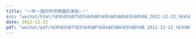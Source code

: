 ```yaml
---
title: "一年一度的年终搅基趴来啦~！"
src: "wechat/html/%E9%85%B7%E5%84%BF%E8%AE%BA%E5%9D%9B_2012-12-22_%E4%B8%80%E5%B9%B4%E4%B8%80%E5%BA%A6%E7%9A%84%E5%B9%B4%E7%BB%88%E6%90%85%E5%9F%BA%E8%B6%B4%E6%9D%A5%E5%95%A6~%EF%BC%81.html"
date: 2012-12-22
pdf: "wechat/pdf/%E9%85%B7%E5%84%BF%E8%AE%BA%E5%9D%9B_2012-12-22_%E4%B8%80%E5%B9%B4%E4%B8%80%E5%BA%A6%E7%9A%84%E5%B9%B4%E7%BB%88%E6%90%85%E5%9F%BA%E8%B6%B4%E6%9D%A5%E5%95%A6~%EF%BC%81.pdf"
---
```

